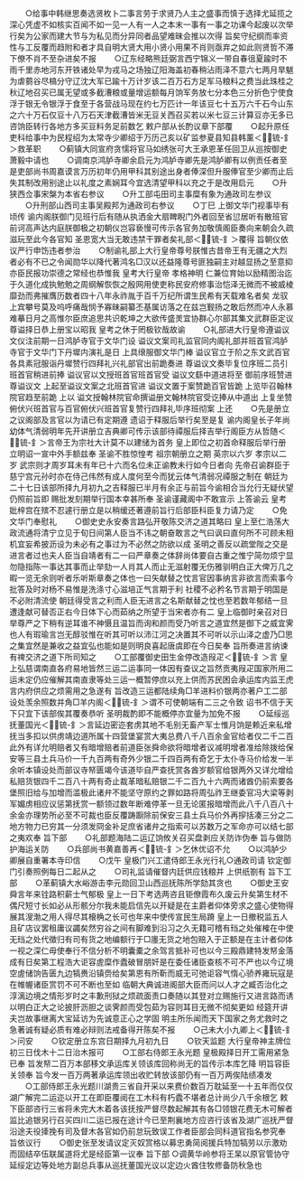 <!-- { "loadSidebar": true } -->
　　○给事中韩继思奏选贤枚卜二事言劳于求贤乃人主之盛事而慎于选择尤延揽之深心凭虚不如核实百闻不如一见一人有一人之本末一事有一事之功课今起废以次举行矣为公家而建大节与为私见而分异同者品望难昧会推以次得  旨矣守纪纲而率资性与工反覆而趋附和者才具自明大贤大用小贤小用果不肖则亟弃之如此则贤哲不滞下僚不肖不至杂进矣不报
　　○辽东经略熊廷弼言西宁锦义一带自春徂夏踰时不雨千里赤地河东开铁诸处早为戎马之场独辽阳海盖初春稍沾雨泽不意六七两月旱魃为虐蒭谷尽槁分守辽沈大军已踰十万计岁该二百万石方足军马粮料之费当此珠桂之秋辽地召买已属无望或多截漕粮或量增运额每月饷军务放七分本色三分折色宁使食浮于银无令银浮于食至于各营战马现在约七万匹计一年该豆七十五万六千石今山东之六十万石仅豆十八万石天津截漕皆米无豆关西召买若以米七豆三计算豆亦无多已咨饷臣转行各地方多买豆料务足前数乞  敕户部从长酌议章下部覆
　　○起升原任吏科给事中为民程绍为太常寺少卿绍于万历己亥以矿监参夏县知县韩薰＜锍-釒＞救革职
　　○蓟镇大同宣府贪懦将官马如绣张可大王承恩革任回卫从巡按御史萧毅中请也
　　○调南京鸿胪寺卿余启元为鸿胪寺卿先是鸿胪卿有以例贡任者至是吏部尚书周嘉谟言万历初年仍用甲科其别途出身者俸深但升服俸官至少卿而止后失其制改用别途止以礼度之素娴耳今宜选清望甲科以充之于是改用启元
　　○升狭西佥事宋槃为本省右参议
　　○升工部屯田司主事糜有象为通政司左参议
　　○升刑部山西司主事吴殿邦为通政司右参议
　　○丁巳  上御文华门视事毕有顷传  谕内阁朕御门见班行后有随从执洒金大扇睥睨门外者回至省愆居听有散班官前诃高声达内庭朕御极之初朝仪岂容亵慢可传示各官务加敬慎阁臣奏向来朝会久疏滋玩至此今各官知  圣恩宽大当无敢违禁干罪者矣礼部＜锍-釒＞覆得  旨朝仪依议严行申饬违者参治
　　○制谕礼部上大行皇帝尊号朕惟古昔帝王有无疆之大烈者必有不已之令闻勋华以降代著鸿名□汉以还益隆尊号匪独嗣主对越显扬之至意抑亦臣民报功崇德之常经也恭惟我  皇考大行皇帝  孝格神明  仁兼位育始以励精图治迄于久道化成执勉勉之周纲解恢恢之殷网用使吏称民安府修事治恺泽无微而不被威棱靡劲而弗摧膺历数者四十八年永祚胤于百千万纪所谓生民希有天载难名者矣  龙驭上宾攀号莫及呜呼痛哉悯予寡昧嗣纂丕基属访落之在兹岂觐扬之敢后然而冲人永慕难摹日月之高惟尔臣庶追思共识乾坤之大欲传盛羙宜协群心尔部其集文武群臣定议  尊谥择日恭上册宝以昭我  皇考之休于罔极钦哉故谕
　　○礼部进大行皇帝遵谥议文仪注前期一日鸿胪寺官于文华门设  谥议文案司礼监官同内阁礼部并班首官鸿胪寺官于文华门下丹墀内演礼是日  上具缞服御文华门棒  谥议官立于阶之东文武百官各具素冠服诣丹墀赞行四拜礼兴礼部官出前跪奏进  尊谥议文奏毕复位序班二员引班首官稍进前捧  谥议官以文授班首官班首官受  谥议文繇中道进将至  御前序班赞进  尊谥议文  上起至谥议文案之北班首官进  谥议文置于案赞跪百官皆跪  上览毕召翰林院官趋至前跪  上以  谥文授翰林院官命撰谥册文翰林院官受讫捧从中道出  上复坐赞俯伏兴班首官与百官俯伏兴班首官复赞行四拜礼毕序班彻案  上还
　　○先是册立之议阁部及言官以为请已有定期遵  遗诏于释服后举行矣至是复  谕内阁皇长子年尚幼体气清弱明年先开讲册立吉典卿可传示该部待禫服后择吉举行阁臣方从哲随＜锍-釒＞言帝王为宗社大计莫不以建储为首务  皇上即位之初首命释服后举行册立明诏一宣中外手额兹奉  圣谕不胜惊惶考  祖宗朝册立之期  英宗以六岁  孝宗以二岁  武宗则才周岁耳未有年已十六而名位未正谕教未行如今日者向  先帝召谕群臣于  慈宁宫元孙时亦在侍己伟然有成人度何至今而犹云体气清弱况禫服之制在  朝廷为二十七日该部所择九月初九之吉释服已半月有余正与前旨今谕相合当允行无疑伏望仍照前旨即  赐批发刻期举行国本幸甚所奉  圣谕谨藏阁中不敢宣示  上答谕云  皇考妣梓宫在殡不忍遽行册立是以稍缓还著遵前旨行后部臣科臣复力请乃定
　　○免文华门奉慰礼
　　○御史史永安奏言路弘开敬陈交济之道其略曰  皇上至仁浩荡大政流通将清宁立见于旬日间第人臣当不讳之朝奋敢言之气曰讽曰直何所不可顾未相机宜妄希披沥设为未必有之事过为不必然之防欲以成  圣明之善反以疏堂陛之交是进言者过也夫人臣当自靖者有二一曰严章奏之体辞尚体要自古重之惟宁简勿烦宁显勿隐指陈一事达其事而止举劾一人肖其人而止无滋射覆无伤雅驯明白正大俾万几之暇一览无余则听者乐听斯章奏之体也一曰矢献替之忱言官因事纳言非欲言而索事今批答及时对杨不易惟是洗涤寸心滋培正气言期于利  社稷不必矜名节言期于明国是不必附清流使  朝廷得受言之利而人臣无进言之名斯献替之忱也至若数年郁结一旦遭逢献可替否正右今日体下心而茹纳之所望于当宋者亦有二  皇上临御时亲召对日举尊严之下稍有逆耳谁不神慑且温旨而询和颜而受乃听言之道宜然是御下之威宜霁也人有瑕瑜言岂无醇驳惟在听其可听以沛江河之决置其不可听以示山泽之虚乃□思之集宜然是兼收之益宜弘也能如是则明良喜起唐虞即在今日矣奉  旨所奏进言纳谏有禆交济之道下所司知之
　　○工部覆御史田生金停改造叚疋＜锍-釒＞言  皇上弘慈谓南直各府易地皆然三运二运事同一体因有查议之旨然贡夷叚疋国家所用二运未定仍应催解其南直隶等处三运一概暂停庶以充上供而苏民困会承运库内监王虎言内府供应之烦需用之急遂有  旨改造三运都陆续角□羊进料价银两亦著户工二部设处羡余照数并角□羊内阁＜锍-釒＞谓不可使朝端有二三之令致  诏书不信于天下只宜下该部俟其覆奏恭听  圣明裁酌即不能概停亦宜量为加免不报
　　○延绥巡抚董国光＜锍-釒＞言延边密迩套虏其地不毛别无畜产军士惟月饷是赖近来私增抚当多扣以供虏靖边道所属十四营堡宴赏大夷总费八千八百余金官给者仅二千二百此外有详允明赔者又有暗增赔者前道臣张舜命欲将暗增者议减明增者准给除拨给保安等三县土兵马价一千九百两有奇外少银二千四百两有奇乞于太仆寺马价给发一半余听本镇设处而部议寺帑匮竭今该道毕自严查抚赏各酋岁额官给银两外又详允增给私赔货银四千二百八十两有奇止裁革暗私赔银二千二百九十六两而诸酋仍前索要各堡照旧给与加增而滥极此诸弁不能坚守原约之罪如路将周弘祚王继委官冯大梁等剥军媚虏相应议惩第抚赏一额领过数年断难停革一旦无论匿报暗增而此八千八百八十余金亦理势所必至不可裁也臣反覆踌蹰除前保安三县土兵马价外再摉括凑三分之二地方物力已穷其一分须发冏金补足庶省诸弁之指索可以苏数万之军命亦可以结七部之夷欢奉  旨下部
　　○礼部题海陆二运辽饷攸关召买盘剥应关防诈伪奉  旨与做防护海运关防
　　○兵部尚书黄嘉善再＜锍-釒＞乞休优诏不允
　　○以鸿胪少卿展自重署本寺印信
　　○戊午  皇极门兴工遣侍郎王永光行礼○通政司请  钦定御门引奏照例每日二起从之
　　○司礼监请催督内廷供应钱粮并  上供纸劄有  旨下工部
　　○革蓟镇大水峪游击李元勋回卫山西巡抚陈所学劾其贪也
　　○御史王安舜言年来铨路积薪士气郁极  皇上一日下考选两咨且钜僚霞布久废云升矣第生材不偶尺短寸长如必从形骸分尔我未能启信先以开疑是在主爵者仰体旁求之盛心使物得展其溲渤之用人得尽其榱桷之长可也年来中使传宣民生局蹐  皇上一日撤税监五人且矿店议罢租庸议蠲矣然穷谷之间有脚难到沿习之久无籍可稽有珰之处催榷在中使无珰之处代徵归有司有货之地编额行于□廛无货之地包赔入于正额是在主计者仰体一视之深仁毋使奉行不信分析不明囊橐之余驾言抵补可也以今三殿鼎建特发帑金落成有日矣第工程浩大讵容虗糜作蠹破冒朋奸是在委任诸臣查核不可不严也以今辽境空虗储饷告匮九边犒赉沿镇赍给矣第恩有所靳而威无可弛讵容气惰心骄养雍玩寇是在帷幄诸臣赏罚不可不断也至如  临朝大典诚进阁部大臣而问以人才之臧否治化之淳漓边境之情形岁时之丰歉刑狱之烦疏面责口奏随以其登对立赐施行又进言路而诱以明白正大之论披肝沥胆之谈霁颜而受包茹为容则耳目无微不彻矣更如  经筵开讲夫岂故事继离大宝延访为先诚意正心之学固  明主所乐闻而天下国家之务尤救时之急著诚有疑必质有难必辩则法戒备得开陈矣不报
　　○己未大小九卿上＜锍-釒＞问安
　　○钦定册立东宫日期择九月初九日
　　○钦天监题  大行皇帝神主牌位初三日伐木十二日治木报可
　　○工部右侍郎王永光题  皇极殿择日开工需用紧急已奉  旨发帑二百万本部移文承运库关领该库回称尚无的旨传示本库乞降  明旨容臣关领奉  旨今发一百万两著承运库领出收贮转放该部仍有一百万两俟陆绩凑发
　　○工部侍郎王永光题川湖贵三省自开采以来费价数百万耽延至一十五年而仅仅湖广解完二运迩以开工在即臣覆阅在工木科有朽蠹不堪者总计尚少八千余根乞  敕下臣部咨行三省将未完大木着各该抚按严督尽数起解其有各□领银花费无木可解者监比追银另行召买四川二运已报在途计今已至荆襄地方应咨行该省及湖广巡抚严督沿途夫役撁挽有司及督木各官如仍前怠玩致误工作者臣部会同科道官指名参究奉  旨依议行
　　○御史张至发请议定灭奴赏格以募忠勇简阅援兵特加犒劳以示激劝而固结卒伍联属道将尤是经臣第一议奉  旨下部
○调黄华岭参将王杲以原官管协守延绥定边等处地方副总兵事从巡抚董国光议以定边火酋住牧修备防秋急也
